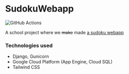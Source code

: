 # SudokuWebapp
![GitHub Actions](https://github.com/Windsmith/SudokuWebapp/workflows/Python%20application/badge.svg)


A school project where we ~~make~~ made [a sudoku webapp](https://sudoku-webapp-292913.el.r.appspot.com)

### Technologies used
- Django, Gunicorn
- Google Cloud Platform (App Engine, Cloud SQL)
- Tailwind CSS

